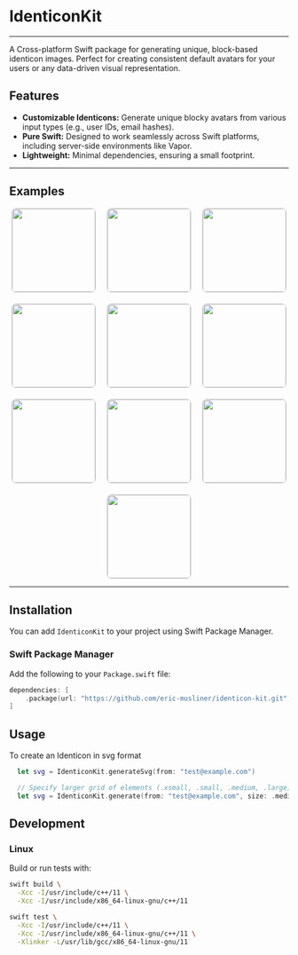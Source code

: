 # IdenticonKit

---

A Cross-platform Swift package for generating unique, block-based identicon images. Perfect for creating consistent default avatars for your users or any data-driven visual representation.

## Features

* **Customizable Identicons:** Generate unique blocky avatars from various input types (e.g., user IDs, email hashes).
* **Pure Swift:** Designed to work seamlessly across Swift platforms, including server-side environments like Vapor.
* **Lightweight:** Minimal dependencies, ensuring a small footprint.

---

## Examples

<div style="display: flex; flex-wrap: wrap; justify-content: center; gap: 20px;">
  <img src="https://github.com/user-attachments/assets/0124772a-7171-4535-b718-ee7eab81f28a" style="width: 150px; height: auto; border: 1px solid #ccc; border-radius: 8px;">
  <img src="https://github.com/user-attachments/assets/4b018104-de0c-499c-bc82-d7d52258af3d" style="width: 150px; height: auto; border: 1px solid #ccc; border-radius: 8px;">
  <img src="https://github.com/user-attachments/assets/340994f9-5063-4cd2-9f7d-962ab9427a8a" style="width: 150px; height: auto; border: 1px solid #ccc; border-radius: 8px;">
  <img src="https://github.com/user-attachments/assets/0ec2a7a4-e375-4497-988c-af57ec7b2e48" style="width: 150px; height: auto; border: 1px solid #ccc; border-radius: 8px;">
  <img src="https://github.com/user-attachments/assets/d05e9fd2-ea33-42f4-aeda-832080125786" style="width: 150px; height: auto; border: 1px solid #ccc; border-radius: 8px;">
  <img src="https://github.com/user-attachments/assets/41100c8d-e709-4a69-85a3-5860a99c08ce" style="width: 150px; height: auto; border: 1px solid #ccc; border-radius: 8px;">
  <img src="https://github.com/user-attachments/assets/201395ed-bc62-4c34-b270-99aa0f95d03a" style="width: 150px; height: auto; border: 1px solid #ccc; border-radius: 8px;">
  <img src="https://github.com/user-attachments/assets/38c17324-5c13-49a2-86cb-6cbb73e50515" style="width: 150px; height: auto; border: 1px solid #ccc; border-radius: 8px;">
  <img src="https://github.com/user-attachments/assets/6d8234d7-2833-4d1c-a5c8-8f36822c14ee" style="width: 150px; height: auto; border: 1px solid #ccc; border-radius: 8px;">
  <img src="https://github.com/user-attachments/assets/4f0b537d-e54d-4ec2-8bcd-0bb6bf5df5c9" style="width: 150px; height: auto; border: 1px solid #ccc; border-radius: 8px;">
</div>

---

## Installation

You can add `IdenticonKit` to your project using Swift Package Manager.

### Swift Package Manager

Add the following to your `Package.swift` file:

```swift
dependencies: [
    .package(url: "https://github.com/eric-musliner/identicon-kit.git", from: "1.1.0")
]
```

## Usage

To create an Identicon in svg format

```swift
  let svg = IdenticonKit.generateSvg(from: "test@example.com")

  // Specify larger grid of elements (.xsmall, .small, .medium, .large)
  let svg = IdenticonKit.generate(from: "test@example.com", size: .medium)
```

## Development

### Linux

Build or run tests with:

```bash
swift build \
  -Xcc -I/usr/include/c++/11 \
  -Xcc -I/usr/include/x86_64-linux-gnu/c++/11
```

```bash
swift test \
  -Xcc -I/usr/include/c++/11 \
  -Xcc -I/usr/include/x86_64-linux-gnu/c++/11 \
  -Xlinker -L/usr/lib/gcc/x86_64-linux-gnu/11
```
